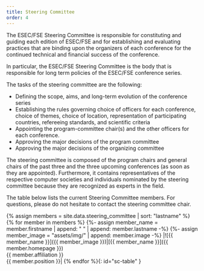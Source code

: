 ```yaml
---
title: Steering Committee
order: 4
---
```

The ESEC/FSE Steering Committee is responsible for constituting and guiding each edition of ESEC/FSE and for establishing and evaluating practices that are binding upon the organizers of each conference for the continued technical and financial success of the conference.

In particular, the ESEC/FSE Steering Committee is the body that is responsible for long term policies of the ESEC/FSE conference series. 

The tasks of the steering committee are the following:

* Defining the scope, aims, and long-term evolution of the conference series
* Establishing the rules governing choice of officers for each conference, choice of themes, choice of location, representation of participating countries, refereeing standards, and scientific criteria
* Appointing the program-committee chair(s) and the other officers for each conference.
* Approving the major decisions of the program committee
* Approving the major decisions of the organizing committee

The steering committee is composed of the program chairs and general chairs of the past three and the three upcoming conferences (as soon as they are appointed). Furthermore, it contains representatives of the respective computer societies and individuals nominated by the steering committee because they are recognized as experts in the field.

The table below lists the current Steering Committee members. For questions, please do not hesitate to contact the steering committee chair. 

{% assign members = site.data.steering_committee | sort: "lastname" %}
{% for member in members %}
    {%- assign member_name = member.firstname | append: " " | append: member.lastname -%}
    {%- assign member_image = "assets/img/" | append: member.image -%}
|![{{ member_name }}]({{ member_image }})|[{{ member_name }}]({{ member.homepage }})<br>{{ member.affiliation }}<br>{{ member.position }}|
{% endfor %}{: id="sc-table" }


